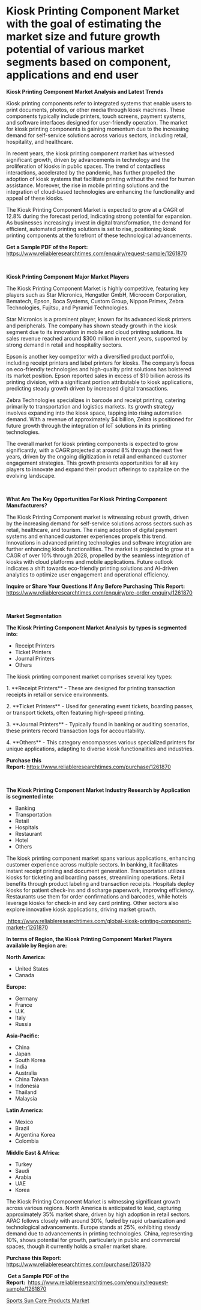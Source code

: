 <p><h1>Kiosk Printing Component Market with the goal of estimating the market size and future growth potential of various market segments based on component, applications and end user</h1></p><p><strong>Kiosk Printing Component Market Analysis and Latest Trends</strong></p>
<p><p>Kiosk printing components refer to integrated systems that enable users to print documents, photos, or other media through kiosk machines. These components typically include printers, touch screens, payment systems, and software interfaces designed for user-friendly operation. The market for kiosk printing components is gaining momentum due to the increasing demand for self-service solutions across various sectors, including retail, hospitality, and healthcare.</p><p>In recent years, the kiosk printing component market has witnessed significant growth, driven by advancements in technology and the proliferation of kiosks in public spaces. The trend of contactless interactions, accelerated by the pandemic, has further propelled the adoption of kiosk systems that facilitate printing without the need for human assistance. Moreover, the rise in mobile printing solutions and the integration of cloud-based technologies are enhancing the functionality and appeal of these kiosks.</p><p>The Kiosk Printing Component Market is expected to grow at a CAGR of 12.8% during the forecast period, indicating strong potential for expansion. As businesses increasingly invest in digital transformation, the demand for efficient, automated printing solutions is set to rise, positioning kiosk printing components at the forefront of these technological advancements.</p></p>
<p><strong>Get a Sample PDF of the Report:&nbsp;</strong> <a href="https://www.reliableresearchtimes.com/enquiry/request-sample/1261870?utm_campaign=2633&utm_medium=2&utm_source=Github&utm_content=ia&utm_term=05042025&utm_id=kiosk-printing-component">https://www.reliableresearchtimes.com/enquiry/request-sample/1261870</a></p>
<p>&nbsp;</p>
<p><strong>Kiosk Printing Component Major Market Players</strong></p>
<p><p>The Kiosk Printing Component Market is highly competitive, featuring key players such as Star Micronics, Hengstler GmbH, Microcom Corporation, Bematech, Epson, Boca Systems, Custom Group, Nippon Primex, Zebra Technologies, Fujitsu, and Pyramid Technologies. </p><p>Star Micronics is a prominent player, known for its advanced kiosk printers and peripherals. The company has shown steady growth in the kiosk segment due to its innovation in mobile and cloud printing solutions. Its sales revenue reached around $300 million in recent years, supported by strong demand in retail and hospitality sectors.</p><p>Epson is another key competitor with a diversified product portfolio, including receipt printers and label printers for kiosks. The company’s focus on eco-friendly technologies and high-quality print solutions has bolstered its market position. Epson reported sales in excess of $10 billion across its printing division, with a significant portion attributable to kiosk applications, predicting steady growth driven by increased digital transactions.</p><p>Zebra Technologies specializes in barcode and receipt printing, catering primarily to transportation and logistics markets. Its growth strategy involves expanding into the kiosk space, tapping into rising automation demand. With a revenue of approximately $4 billion, Zebra is positioned for future growth through the integration of IoT solutions in its printing technologies.</p><p>The overall market for kiosk printing components is expected to grow significantly, with a CAGR projected at around 8% through the next five years, driven by the ongoing digitization in retail and enhanced customer engagement strategies. This growth presents opportunities for all key players to innovate and expand their product offerings to capitalize on the evolving landscape.</p></p>
<p>&nbsp;</p>
<p><strong>What Are The Key Opportunities For Kiosk Printing Component Manufacturers?</strong></p>
<p><p>The Kiosk Printing Component market is witnessing robust growth, driven by the increasing demand for self-service solutions across sectors such as retail, healthcare, and tourism. The rising adoption of digital payment systems and enhanced customer experiences propels this trend. Innovations in advanced printing technologies and software integration are further enhancing kiosk functionalities. The market is projected to grow at a CAGR of over 10% through 2028, propelled by the seamless integration of kiosks with cloud platforms and mobile applications. Future outlook indicates a shift towards eco-friendly printing solutions and AI-driven analytics to optimize user engagement and operational efficiency.</p></p>
<p><strong>Inquire or Share Your Questions If Any Before Purchasing This Report:</strong> <a href="https://www.reliableresearchtimes.com/enquiry/pre-order-enquiry/1261870?utm_campaign=2633&utm_medium=2&utm_source=Github&utm_content=ia&utm_term=05042025&utm_id=kiosk-printing-component">https://www.reliableresearchtimes.com/enquiry/pre-order-enquiry/1261870</a></p>
<p>&nbsp;</p>
<p><strong>Market Segmentation</strong></p>
<p><strong>The Kiosk Printing Component Market Analysis by types is segmented into:</strong></p>
<p><ul><li>Receipt Printers</li><li>Ticket Printers</li><li>Journal Printers</li><li>Others</li></ul></p>
<p><p>The kiosk printing component market comprises several key types: </p><p>1. **Receipt Printers** - These are designed for printing transaction receipts in retail or service environments.</p><p>  </p><p>2. **Ticket Printers** - Used for generating event tickets, boarding passes, or transport tickets, often featuring high-speed printing.</p><p>3. **Journal Printers** - Typically found in banking or auditing scenarios, these printers record transaction logs for accountability.</p><p>4. **Others** - This category encompasses various specialized printers for unique applications, adapting to diverse kiosk functionalities and industries.</p></p>
<p><strong>Purchase this Report:&nbsp;</strong><a href="https://www.reliableresearchtimes.com/purchase/1261870?utm_campaign=2633&utm_medium=2&utm_source=Github&utm_content=ia&utm_term=05042025&utm_id=kiosk-printing-component">https://www.reliableresearchtimes.com/purchase/1261870</a></p>
<p>&nbsp;</p>
<p><strong>The Kiosk Printing Component Market Industry Research by Application is segmented into:</strong></p>
<p><ul><li>Banking</li><li>Transportation</li><li>Retail</li><li>Hospitals</li><li>Restaurant</li><li>Hotel</li><li>Others</li></ul></p>
<p><p>The kiosk printing component market spans various applications, enhancing customer experience across multiple sectors. In banking, it facilitates instant receipt printing and document generation. Transportation utilizes kiosks for ticketing and boarding passes, streamlining operations. Retail benefits through product labeling and transaction receipts. Hospitals deploy kiosks for patient check-ins and discharge paperwork, improving efficiency. Restaurants use them for order confirmations and barcodes, while hotels leverage kiosks for check-in and key card printing. Other sectors also explore innovative kiosk applications, driving market growth.</p></p>
<p><a href="https://www.reliableresearchtimes.com/global-kiosk-printing-component-market-r1261870?utm_campaign=2633&utm_medium=2&utm_source=Github&utm_content=ia&utm_term=05042025&utm_id=kiosk-printing-component">&nbsp;https://www.reliableresearchtimes.com/global-kiosk-printing-component-market-r1261870</a></p>
<p><strong>In terms of Region, the Kiosk Printing Component Market Players available by Region are:</strong></p>
<p>
    <p> <strong> North America: </strong>
        <ul>
            <li>United States</li>
            <li>Canada</li>
        </ul>
        </p> 
    <p> <strong> Europe: </strong>
        <ul>
            <li>Germany</li>
            <li>France</li>
            <li>U.K.</li>
            <li>Italy</li>
            <li>Russia</li>
        </ul>
        </p> 
    <p> <strong> Asia-Pacific: </strong>
        <ul>
            <li>China</li>
            <li>Japan</li>
            <li>South Korea</li>
            <li>India</li>
            <li>Australia</li>
            <li>China Taiwan</li>
            <li>Indonesia</li>
            <li>Thailand</li>
            <li>Malaysia</li>
        </ul>
        </p> 
    <p> <strong> Latin America: </strong>
        <ul>
            <li>Mexico</li>
            <li>Brazil</li>
            <li>Argentina Korea</li>
            <li>Colombia</li>
        </ul>
        </p> 
    <p> <strong> Middle East & Africa: </strong>
        <ul>
            <li>Turkey</li>
            <li>Saudi</li>
            <li>Arabia</li>
            <li>UAE</li>
            <li>Korea</li>
        </ul>
    </p>
    </p>
<p><p>The Kiosk Printing Component Market is witnessing significant growth across various regions. North America is anticipated to lead, capturing approximately 35% market share, driven by high adoption in retail sectors. APAC follows closely with around 30%, fueled by rapid urbanization and technological advancements. Europe stands at 25%, exhibiting steady demand due to advancements in printing technologies. China, representing 10%, shows potential for growth, particularly in public and commercial spaces, though it currently holds a smaller market share.</p></p>
<p><strong>Purchase this Report: </strong><a href="https://www.reliableresearchtimes.com/purchase/1261870?utm_campaign=2633&utm_medium=2&utm_source=Github&utm_content=ia&utm_term=05042025&utm_id=kiosk-printing-component">https://www.reliableresearchtimes.com/purchase/1261870</a></p>
<p>&nbsp;<strong>Get a Sample PDF of the Report:&nbsp;&nbsp;</strong><a href="https://www.reliableresearchtimes.com/enquiry/request-sample/1261870?utm_campaign=2633&utm_medium=2&utm_source=Github&utm_content=ia&utm_term=05042025&utm_id=kiosk-printing-component">https://www.reliableresearchtimes.com/enquiry/request-sample/1261870</a></p>
<p><strong></strong></p>
<p><p><a href="https://github.com/ElviraLeka1962/Market-Research-Report-List-1/blob/main/sports-sun-care-products-market.md?utm_campaign=2633&utm_medium=2&utm_source=Github&utm_content=ia&utm_term=05042025&utm_id=kiosk-printing-component">Sports Sun Care Products Market</a></p></p>